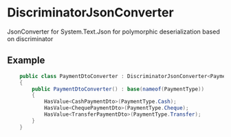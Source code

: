 # DiscriminatorJsonConverter
JsonConverter for System.Text.Json for polymorphic deserialization based on discriminator

## Example

```csharp
    public class PaymentDtoConverter : DiscriminatorJsonConverter<PaymentDto, PaymentType>
    {
        public PaymentDtoConverter() : base(nameof(PaymentType))
        {
            HasValue<CashPaymentDto>(PaymentType.Cash);
            HasValue<ChequePaymentDto>(PaymentType.Cheque);
            HasValue<TransferPaymentDto>(PaymentType.Transfer);
        }
    }
```
